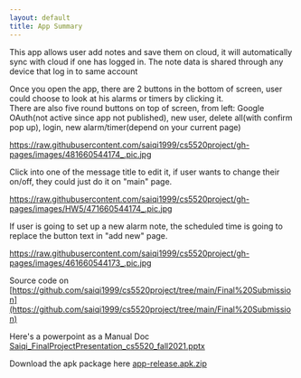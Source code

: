 ```yaml
---
layout: default
title: App Summary
---
```

This app allows user add notes and save them on cloud, it will automatically sync with cloud if one has logged in. The note data is shared through any device that log in to same account

Once you open the app, there are 2 buttons in the bottom of screen, user could choose to look at his alarms or timers by clicking it.\
There are also five round buttons on top of screen, from left: Google OAuth(not active since app not published), new user, delete all(with confirm pop up), login, new alarm/timer(depend on your current page)

https://raw.githubusercontent.com/saiqi1999/cs5520project/gh-pages/images/481660544174_.pic.jpg

Click into one of the message title to edit it, if user wants to change their on/off, they could just do it on "main" page.

https://raw.githubusercontent.com/saiqi1999/cs5520project/gh-pages/images/HW5/471660544174_.pic.jpg

If user is going to set up a new alarm note, the scheduled time is going to replace the button text in "add new" page.

https://raw.githubusercontent.com/saiqi1999/cs5520project/gh-pages/images/461660544173_.pic.jpg

Source code on [https://github.com/saiqi1999/cs5520project/tree/main/Final%20Submission](https://github.com/saiqi1999/cs5520project/tree/main/Final%20Submission)

Here's a powerpoint as a Manual Doc
[Saiqi_FinalProjectPresentation_cs5520_fall2021.pptx](https://github.com/saiqi1999/cs5520project/files/7725912/SaiqiHe_FinalProjectPresentation_cs5520_fall2021.pptx)

Download the apk package here 
[app-release.apk.zip](https://github.com/saiqi1999/cs5520project/files/7726045/app-release.apk.zip)
